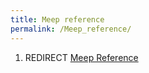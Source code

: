 ```yaml
---
title: Meep reference
permalink: /Meep_reference/
---
```


1.  REDIRECT [Meep Reference](Meep_Reference.md)
